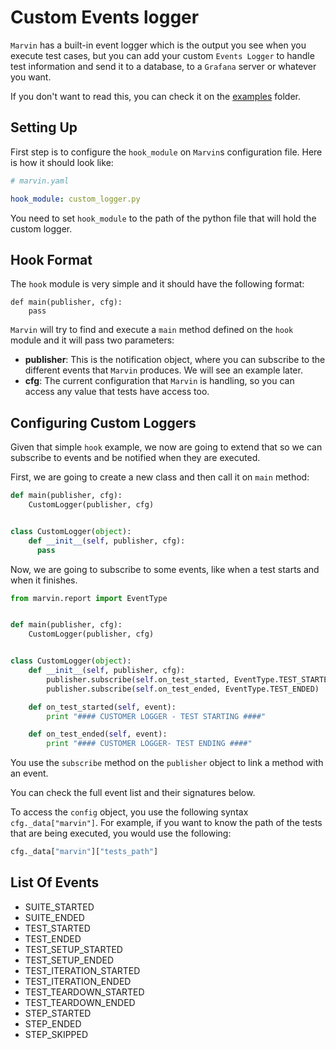 # Custom Events logger

`Marvin` has a built-in event logger which is the output you see when you execute test cases, but you can add your custom `Events Logger` to handle test information and send it to a database, to a `Grafana` server or whatever you want.

If you don't want to read this, you can check it on the [examples](../examples) folder.

## Setting Up

First step is to configure the `hook_module` on `Marvin`s configuration file. Here is how it should look like:

```yaml
# marvin.yaml

hook_module: custom_logger.py
```

You need to set `hook_module` to the path of the python file that will hold the custom logger.

## Hook Format

The `hook` module is very simple and it should have the following format:

```
def main(publisher, cfg):
    pass
```

`Marvin` will try to find and execute a `main` method defined on the `hook` module and it will pass two parameters:
  * **publisher**: This is the notification object, where you can subscribe to the different events that `Marvin` produces. We will see an example later.
  * **cfg**: The current configuration that `Marvin` is handling, so you can access any value that tests have access too.

## Configuring Custom Loggers

Given that simple `hook` example, we now are going to extend that so we can subscribe to events and be notified when they are executed.

First, we are going to create a new class and then call it on `main` method:

```python
def main(publisher, cfg):
    CustomLogger(publisher, cfg)


class CustomLogger(object):
    def __init__(self, publisher, cfg):
      pass
```

Now, we are going to subscribe to some events, like when a test starts and when it finishes.

```python
from marvin.report import EventType


def main(publisher, cfg):
    CustomLogger(publisher, cfg)


class CustomLogger(object):
    def __init__(self, publisher, cfg):
        publisher.subscribe(self.on_test_started, EventType.TEST_STARTED)
        publisher.subscribe(self.on_test_ended, EventType.TEST_ENDED)

    def on_test_started(self, event):
        print "#### CUSTOMER LOGGER - TEST STARTING ####"

    def on_test_ended(self, event):
        print "#### CUSTOMER LOGGER- TEST ENDING ####"
```

You use the `subscribe` method on the `publisher` object to link a method with an event.

You can check the full event list and their signatures below.

To access the `config` object, you use the following syntax `cfg._data["marvin"]`. For example, if you want to know the path of the tests that are being executed, you would use the following:

```python
cfg._data["marvin"]["tests_path"]
```

## List Of Events

* SUITE_STARTED
* SUITE_ENDED
* TEST_STARTED
* TEST_ENDED
* TEST_SETUP_STARTED
* TEST_SETUP_ENDED
* TEST_ITERATION_STARTED
* TEST_ITERATION_ENDED
* TEST_TEARDOWN_STARTED
* TEST_TEARDOWN_ENDED
* STEP_STARTED
* STEP_ENDED
* STEP_SKIPPED
